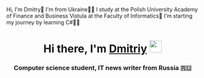 Hi, I'm Dmitry🥵
I'm from Ukraine💙💛
I study at the Polish University Academy of Finance and Business Vistula at the Faculty of Informatics🏫
I'm starting my journey by learning C#🧑‍💻
<h1 align="center">Hi there, I'm <a href="[https://t.me/screenager13]" target="_blank">Dmitriy</a> 
<img src="https://github.com/blackcater/blackcater/raw/main/images/Hi.gif" height="32"/></h1>
<h3 align="center">Computer science student, IT news writer from Russia 🇷🇺</h3>

